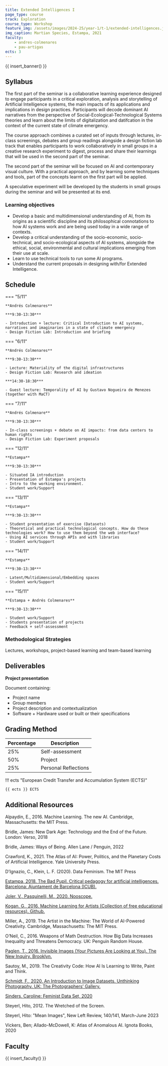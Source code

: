 ```yaml
---
title: Extended Intelligences I
page_type: course
track: Exploration
course_type: Workshop
feature_img: /assets/images/2024-25/year-1/t-1/extended-intelligences.jpeg
img_caption: Martian Species, Estampa, 2021
faculty:
    - andres-colmenares
    - pau-artigas
ects: 3
---
```


{{ insert_banner() }}

## Syllabus

The first part of the seminar is a collaborative learning experience designed to engage participants in a critical exploration, analysis and storytelling of Artificial Intelligence systems, the main impacts of its applications and implications in design practices. Participants will decode dominant AI narratives from the perspective of Social-Ecological-Technological Systems theories and learn about the limits of digitalization and datifcation in the context of the current state of climate emergency.

The course approach combines a curated set of inputs through lectures, in-class screenings, debates and group readings alongside a design fiction lab track that enables participants to work collaboratively in small groups in a creative research experiment to digest, process and share their learnings that will be used in the second part of the seminar.

The second part of the seminar will be focused on AI and contemporary visual culture. With a practical approach, and by learning some techniques and tools, part of the concepts learnt on the first part will be applied.

A speculative experiment will be developed by the students in small groups during the seminar and will be presented at its end.


### Learning objectives

- Develop a basic and multidimensional understanding of AI, from its origins as a scientific discipline and its philosophical connotations to how AI systems work and are being used today in a wide range of contexts.
- Develop a critical understanding of the socio-economic, socio-technical, and socio-ecological aspects of AI systems, alongside the ethical, social, environmental and cultural implications emerging from their use at scale.
- Learn to use technical tools to run some AI programs.
- Understand the current proposals in designing with/for Extended Intelligence. 


## Schedule

=== "5/11"

    **Andrés Colmenares**

    ***9:30-13:30***

    - Introduction + lecture: Critical Introduction to AI systems, narratives and imaginaries in a state of climate emergency
    - Design Fiction Lab: Introduction and briefing


=== "6/11"

    **Andrés Colmenares**

    ***9:30-13:30***

    - Lecture: Materiality of the digital infrastructures
    - Design Fiction Lab: Research and ideation

    ***14:30-18:30***

    - Guest lecture: Temporality of AI by Gustavo Nogueira de Menezes (together with MaCT)


=== "7/11"

    **Andrés Colmenare**

    ***9:30-13:30***

    - In-class screenings + debate on AI impacts: from data centers to human rights
    - Design Fiction Lab: Experiment proposals


=== "12/11"

    **Estampa**

    ***9:30-13:30***

    - Situated IA introduction
    - Presentation of Estampa's projects
    - Intro to the working environment.
    - Student work/Support


=== "13/11"

    **Estampa**

    ***9:30-13:30***

    - Student presentation of exercise (Datasets)
    - Theoretical and practical technological concepts. How do these technologies work? How to use them beyond the web interface? 
    - Using AI services through APIs and with libraries
    - Student work/Support

=== "14/11"

    **Estampa**

    ***9:30-13:30***

    - Latent/Multidimensional/Embedding spaces
    - Student work/Support

=== "15/11"

    **Estampa + Andrés Colmenares**

    ***9:30-13:30***

    - Student work/Support
    - Students presentation of projects
    - Feedback + self-assessment



### Methodological Strategies

Lectures, workshops, project-based learning and team-based learning

## Deliverables

**Project presentation**

Document containing:
- Project name
- Group members
- Project description and contextualization
- Software + Hardware used or built or their specifications

## Grading Method

| Percentage  | Description                                     |
| ----------- | ------------------------------------            |
| 25%         | Self-assessment                             |
| 50%         | Project                                         |
| 25%         | Personal Reflections                            |

!!! ects "European Credit Transfer and Accumulation System (ECTS)"

    {{ ects }} ECTS

## Additional Resources

Alpaydin, E., 2016. Machine Learning. The new AI. Cambridge, Massachusetts: the MIT Press.

Bridle, James: New Dark Age: Technology and the End of the Future. London: Verso, 2018 

Bridle, James: Ways of Being. Allen Lane / Penguin, 2022 

Crawford, K., 2021. The Atlas of AI: Power, Politics, and the Planetary Costs of Artificial Intelligence. Yale University Press.

D’Ignazio, C., Klein, L. F. (2020). Data Feminism. The MIT Press

[Estampa, 2018. The Bad Pupil. Critical pedagogy for artificial intelligences. Barcelona: Ajuntament de Barcelona (ICUB).](https://tallerestampa.com/wordpress/wp-content/uploads/2019/09/elmalalumne_Estampa_CAT_ES_EN.pdf)

[Joler, V., Pasquinelli, M., 2020. Nooscope.](https://nooscope.ai/)

[Kogan, G., 2016. Machine Learning for Artists (Collection of free educational resources). Github.](https://ml4a.github.io/)

Miller, A., 2019. The Artist in the Machine: The World of AI-Powered Creativity. Cambridge, Massachusetts: The MIT Press.

O’Neil, C., 2016. Weapons of Math Destruction. How Big Data Increases Inequality and Threatens Democracy. UK: Penguin Random House.

[Paglen, T., 2016. Invisible Images (Your Pictures Are Looking at You). The New Inquiry. Brooklyn.](https://thenewinquiry.com/invisible-images-your-pictures-are-looking-at-you/)

Sautoy, M., 2019. The Creativity Code: How AI Is Learning to Write, Paint and Think.

[Schmidt, F., 2020. An Introduction to Image Datasets. Unthinking Photography. UK: The Photographers’ Gallery.](https://unthinking.photography/articles/an-introduction-to-image-datasets)

[Sinders, Caroline: Feminist Data Set, 2020](https://carolinesinders.com/wp-content/uploads/2020/05/Feminist-Data-Set-Final-Draft-2020-0517.pdf) 

Steyerl, Hito, 2012. The Wretched of the Screen.

Steyerl, Hito: "Mean Images", New Left Review, 140/141, March-June 2023 

Vickers, Ben; Allado-McDowell, K: Atlas of Anomalous AI. Ignota Books, 2020

## Faculty

{{ insert_faculty() }}
